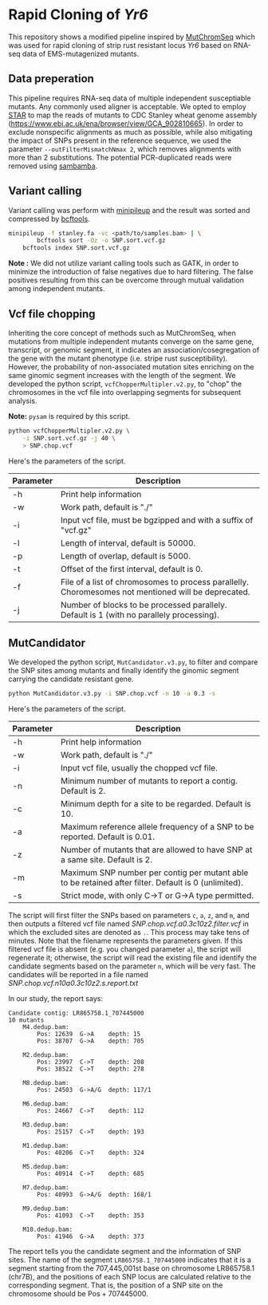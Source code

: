 # Rapid Cloning of *Yr6*

This repository shows a modified pipeline inspired by [MutChromSeq](https://github.com/steuernb/MutChromSeq/) which was used for rapid cloning of strip rust resistant locus *Yr6* based on RNA-seq data of EMS-mutagenized mutants.

## Data preperation

This pipeline requires RNA-seq data of multiple independent susceptiable mutants. Any commonly used aligner is acceptable. We opted to employ [STAR](https://alexdobin.github.io/STAR/) to map the reads of mutants to CDC Stanley wheat genome assembly (https://www.ebi.ac.uk/ena/browser/view/GCA_902810665). In order to exclude nonspecific alignments as much as possible, while also mitigating the impact of SNPs present in the reference sequence, we used the parameter `--outFilterMismatchNmax 2`, which removes alignments with more than 2 substitutions. The potential PCR-duplicated reads were removed using [sambamba](https://github.com/biod/sambamba).  

## Variant calling

Variant calling was perform with [minipileup](https://github.com/lh3/minipileup) and the result was sorted and compressed by [bcftools](https://samtools.github.io/bcftools/).

```bash
minipileup -f stanley.fa -vc <path/to/samples.bam> | \
		bcftools sort -Oz -o SNP.sort.vcf.gz
	bcftools index SNP.sort.vcf.gz
```
**Note :** We did not utilize variant calling tools such as GATK, in order to minimize the introduction of false negatives due to hard filtering. The false positives resulting from this can be overcome through mutual validation among independent mutants.

## Vcf file chopping

Inheriting the core concept of methods such as MutChromSeq, when mutations from multiple independent mutants converge on the same gene, transcript, or genomic segment, it indicates an association/cosegregation of the gene with the mutant phenotype (i.e. stripe rust susceptibility). However, the probability of non-associated mutation sites enriching on the same ginomic segment increases with the length of the segment. We developed the python script, `vcfChopperMultipler.v2.py`, to "chop" the chromosomes in the vcf file into overlapping segments for subsequent analysis.

**Note:** `pysam` is required by this script.

```bash
python vcfChopperMultipler.v2.py \
	-i SNP.sort.vcf.gz -j 40 \
    > SNP.chop.vcf
```

Here's the parameters of the script.

| Parameter | Description |
| --- | --- |
| -h | Print help information |
| -w | Work path, default is "./" |
| -i | Input vcf file, must be bgzipped and with a suffix of "vcf.gz" |
| -l | Length of interval, default is 50000. |
| -p | Length of overlap, default is 5000. |
| -t | Offset of the first interval, default is 0. |
| -f | File of a list of chromosomes to process parallelly. Choromesomes not mentioned will be deprecated. |
| -j | Number of blocks to be processed parallely. Default is 1 (with no parallely processing). |

## MutCandidator

We developed the python script, `MutCandidator.v3.py`, to filter and compare the SNP sites among mutants and finally identify the ginomic segment carrying the candidate resistant gene.

```bash
python MutCandidator.v3.py -i SNP.chop.vcf -n 10 -a 0.3 -s
```

Here's the parameters of the script.

| Parameter | Description |
| --- | --- |
| -h | Print help information |
| -w | Work path, default is "./" |
| -i | Input vcf file, usually the chopped vcf file. |
| -n | Minimum number of mutants to report a contig. Default is 2. |
| -c | Minimum depth for a site to be regarded. Default is 10. |
| -a | Maximum reference allele frequency of a SNP to be reported. Default is 0.01. |
| -z | Number of mutants that are allowed to have SNP at a same site. Default is 2. |
| -m | Maximum SNP number per contig per mutant able to be retained after filter. Default is 0 (unlimited). |
| -s | Strict mode, with only C->T or G->A type permitted. |

The script will first filter the SNPs based on parameters `c`, `a`, `z`, and `m`, and then outputs a filtered vcf file named *SNP.chop.vcf.a0.3c10z2.filter.vcf* in which the excluded sites are denoted as `.`. This process may take tens of minutes. Note that the filename represents the parameters given. If this filtered vcf file is absent (e.g. you changed parameter `a`), the script will regenerate it; otherwise, the script will read the existing file and identify the candidate segments based on the parameter `n`, which will be very fast. The candidates will be reported in a file named *SNP.chop.vcf.n10a0.3c10z2.s.report.txt*

In our study, the report says:

```
Candidate contig: LR865758.1_707445000
10 mutants
	M4.dedup.bam:
		Pos: 12639	G->A	depth: 15
		Pos: 38707	G->A	depth: 705

	M2.dedup.bam:
		Pos: 23997	C->T	depth: 208
		Pos: 38522	C->T	depth: 278

	M8.dedup.bam:
		Pos: 24503	G->A/G	depth: 117/1

	M6.dedup.bam:
		Pos: 24667	C->T	depth: 112

	M3.dedup.bam:
		Pos: 25157	C->T	depth: 193

	M1.dedup.bam:
		Pos: 40206	C->T	depth: 324

	M5.dedup.bam:
		Pos: 40914	C->T	depth: 685

	M7.dedup.bam:
		Pos: 40993	G->A/G	depth: 168/1

	M9.dedup.bam:
		Pos: 41093	C->T	depth: 353

	M10.dedup.bam:
		Pos: 41946	G->A	depth: 373
```

The report tells you the candidate segment and the information of SNP sites. The name of the segment `LR865758.1_707445000` indicates that it is a segment starting from the 707,445,001st base on chromosome LR865758.1 (chr7B), and the positions of each SNP locus are calculated relative to the corresponding segment. That is, the position of a SNP site on the chromosome should be $\text{Pos} + 707445000$.

